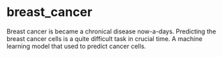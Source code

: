 # breast_cancer
Breast cancer is became a chronical disease now-a-days. Predicting the breast cancer cells is a quite difficult task in crucial time. A machine learning model that used to predict cancer cells.
